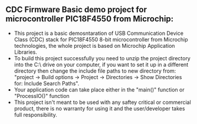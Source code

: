 CDC Firmware Basic demo project for microcontroller PIC18F4550 from Microchip:
-----------------------------------------------------------------------------
- This project is a basic demosntaration of USB Communication Device Class (CDC) stack for PIC18F4550 8-bit microcontroller from Microchip technologies, the whole project is based on Microchip Application Libraries.
- To build this project successfully you need to unzip the project directory into the C:\ drive on your computer, if you want to set it up in a different directory then change the include file paths to new directory from:
"project -> Build options -> Project -> Directories -> Show Directories for: Include Search Paths".
- Your application code can take place either in the "main()" function or "ProcessIO()" function
- This project isn't meant to be used with any saftey critical or commercial product, there is no warranty for using it and the user/developer takes full responsibility.
 